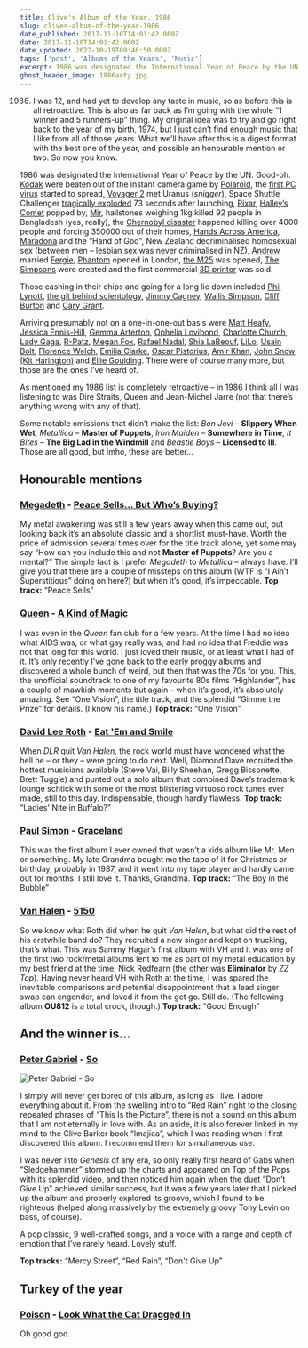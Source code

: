 ```yaml
---
title: Clive's Album of the Year, 1986
slug: clives-album-of-the-year-1986
date_published: 2017-11-10T14:01:42.000Z
date: 2017-11-10T14:01:42.000Z
date_updated: 2022-10-19T09:46:50.000Z
tags: ['post', 'Albums of the Years', 'Music']
excerpt: 1986 was designated the International Year of Peace by the UN. Good-oh.
ghost_header_image: 1986aoty.jpg
---
```


1986. I was 12, and had yet to develop any taste in music, so as before this is all retroactive. This is also as far back as I’m going with the whole “1 winner and 5 runners-up” thing. My original idea was to try and go right back to the year of my birth, 1974, but I just can’t find enough music that I like from all of those years. What we’ll have after this is a digest format with the best one of the year, and possible an honourable mention or two. So now you know.

1986 was designated the International Year of Peace by the UN. Good-oh. [Kodak](https://en.m.wikipedia.org/wiki/Kodak) were beaten out of the instant camera game by [Polaroid](https://en.m.wikipedia.org/wiki/Polaroid_Corporation), the [first PC virus](https://en.m.wikipedia.org/wiki/Brain_(computer_virus)) started to spread, [Voyager 2](https://en.m.wikipedia.org/wiki/Voyager_2) met Uranus (*snigger*), Space Shuttle Challenger [tragically exploded](https://en.m.wikipedia.org/wiki/Space_Shuttle_Challenger_disaster) 73 seconds after launching, [Pixar](https://en.m.wikipedia.org/wiki/Pixar), [Halley’s Comet](https://en.m.wikipedia.org/wiki/Halley%27s_Comet) popped by, [Mir](https://en.m.wikipedia.org/wiki/Mir), hailstones weighing 1kg killed 92 people in Bangladesh (yes, really), the [Chernobyl disaster](https://en.m.wikipedia.org/wiki/Chernobyl_disaster) happened killing over 4000 people and forcing 350000 out of their homes, [Hands Across America](https://en.m.wikipedia.org/wiki/Hands_Across_America), [Maradona](https://en.m.wikipedia.org/wiki/Diego_Maradona) and the “Hand of God”, New Zealand decriminalised homosexual sex (between men – lesbian sex was never criminalised in NZ), [Andrew](https://en.m.wikipedia.org/wiki/Prince_Andrew,_Duke_of_York) married [Fergie](https://en.m.wikipedia.org/wiki/Sarah,_Duchess_of_York), [Phantom](https://en.m.wikipedia.org/wiki/The_Phantom_of_the_Opera_(1986_musical)) opened in London, [the M25](https://en.m.wikipedia.org/wiki/M25_motorway) was opened, [The Simpsons](https://en.m.wikipedia.org/wiki/The_Simpsons) were created and the first commercial [3D printer](https://en.m.wikipedia.org/wiki/3D_printer) was sold.

Those cashing in their chips and going for a long lie down included [Phil Lynott](https://en.m.wikipedia.org/wiki/Phil_Lynott), [the git behind scientology](https://en.m.wikipedia.org/wiki/L._Ron_Hubbard), [Jimmy Cagney](https://en.m.wikipedia.org/wiki/James_Cagney), [Wallis Simpson](https://en.m.wikipedia.org/wiki/Wallis_Simpson), [Cliff Burton](https://en.m.wikipedia.org/wiki/Cliff_Burton) and [Cary Grant](https://en.m.wikipedia.org/wiki/Cary_Grant).

Arriving presumably not on a one-in-one-out basis were [Matt Heafy](https://en.m.wikipedia.org/wiki/Matt_Heafy), [Jessica Ennis-Hill](https://en.m.wikipedia.org/wiki/Jessica_Ennis-Hill), [Gemma Arterton](https://en.m.wikipedia.org/wiki/Gemma_Arterton), [Ophelia Lovibond](https://en.m.wikipedia.org/wiki/Ophelia_Lovibond), [Charlotte Church](https://en.m.wikipedia.org/wiki/Charlotte_Church), [Lady Gaga](https://en.m.wikipedia.org/wiki/Lady_Gaga), [R-Patz](https://en.m.wikipedia.org/wiki/Robert_Pattinson), [Megan Fox](https://en.m.wikipedia.org/wiki/Megan_Fox), [Rafael Nadal](https://en.m.wikipedia.org/wiki/Rafael_Nadal), [Shia LaBeouf](https://en.m.wikipedia.org/wiki/Shia_LaBeouf), [LiLo](https://en.m.wikipedia.org/wiki/Lindsay_Lohan), [Usain Bolt](https://en.m.wikipedia.org/wiki/Usain_Bolt), [Florence Welch](https://en.m.wikipedia.org/wiki/Florence_Welch), [Emilia Clarke](https://en.m.wikipedia.org/wiki/Emilia_Clarke), [Oscar Pistorius](https://en.m.wikipedia.org/wiki/Oscar_Pistorius), [Amir Khan](https://en.m.wikipedia.org/wiki/Amir_Khan_(boxer)), [John Snow (Kit Harington)](https://en.m.wikipedia.org/wiki/Kit_Harington) and [Ellie Goulding](https://en.m.wikipedia.org/wiki/Ellie_Goulding). There were of course many more, but those are the ones I’ve heard of.

As mentioned my 1986 list is completely retroactive – in 1986 I think all I was listening to was Dire Straits, Queen and Jean-Michel Jarre (not that there’s anything wrong with any of that).

Some notable omissions that didn’t make the list: *Bon Jovi* – **Slippery When Wet**, *Metallica* – **Master of Puppets**, *Iron Maiden* – **Somewhere in Time**, *It Bites* – **The Big Lad in the Windmill** and *Beastie Boys* – **Licensed to Ill**. Those are all good, but imho, these are better...

## Honourable mentions

### [Megadeth](https://www.megadeth.com/) - [Peace Sells… But Who’s Buying?](https://www.amazon.co.uk/Peace-Sells-But-Whos-Buying/dp/B000002U9U/)

My metal awakening was still a few years away when this came out, but looking back it’s an absolute classic and a shortlist must-have. Worth the price of admission several times over for the title track alone, yet some may say “How can you include this and not **Master of Puppets**? Are you a mental?” The simple fact is I prefer *Megadeth* to *Metallica* – always have. I’ll give you that there are a couple of missteps on this album (WTF is “I Ain’t Superstitious” doing on here?) but when it’s good, it’s impeccable. **Top track:** “Peace Sells”

### [Queen](http://www.queenonline.com/) - [A Kind of Magic](https://www.amazon.co.uk/Kind-Magic-2011-Remaster/dp/B005HAPP58/)

I was even in the *Queen* fan club for a few years. At the time I had no idea what AIDS was, or what gay really was, and had no idea that Freddie was not that long for this world. I just loved their music, or at least what I had of it. It’s only recently I’ve gone back to the early proggy albums and discovered a whole bunch of weird, but then that was the 70s for you. This, the unofficial soundtrack to one of my favourite 80s films “Highlander”, has a couple of mawkish moments but again – when it’s good, it’s absolutely amazing. See “One Vision”, the title track, and the splendid “Gimme the Prize” for details. (I know his name.) **Top track:** “One Vision”

### [David Lee Roth](https://davidleeroth.com/) - [Eat 'Em and Smile](https://www.amazon.co.uk/Eat-Smile-David-Lee-Roth/dp/B004X16Q8M/)

When *DLR* quit *Van Halen*, the rock world must have wondered what the hell he – or they – were going to do next. Well, Diamond Dave recruited the hottest musicians available (Steve Vai, Billy Sheehan, Gregg Bissonette, Brett Tuggle) and punted out a solo album that combined Dave’s trademark lounge schtick with some of the most blistering virtuoso rock tunes ever made, still to this day. Indispensable, though hardly flawless. **Top track:** “Ladies' Nite in Buffalo?”

### [Paul Simon](http://www.paulsimon.com/) - [Graceland](https://www.amazon.co.uk/Graceland-Paul-Simon/dp/B0085EDJTC/)

This was the first album I ever owned that wasn’t a kids album like Mr. Men or something. My late Grandma bought me the tape of it for Christmas or birthday, probably in 1987, and it went into my tape player and hardly came out for months. I still love it. Thanks, Grandma. **Top track:** “The Boy in the Bubble”

### [Van Halen](http://www.van-halen.com/) - [5150](https://www.amazon.co.uk/5150-Van-Halen/dp/B002CNY2YS/)

So we know what Roth did when he quit *Van Halen*, but what did the rest of his erstwhile band do? They recruited a new singer and kept on trucking, that’s what. This was Sammy Hagar’s first album with VH and it was one of the first two rock/metal albums lent to me as part of my metal education by my best friend at the time, Nick Redfearn (the other was **Eliminator** by *ZZ Top*). Having never heard VH with Roth at the time, I was spared the inevitable comparisons and potential disappointment that a lead singer swap can engender, and loved it from the get go. Still do. (The following album **OU812** is a total crock, though.) **Top track:** “Good Enough”

## And the winner is…

### [Peter Gabriel](http://www.petergabriel.com/) - [So](https://www.amazon.co.uk/So-Remastered-Peter-Gabriel/dp/B00RK6SDG0/)

![Peter Gabriel - So](/public/images/2017/11/MI0003431369.jpg)

I simply will never get bored of this album, as long as I live. I adore everything about it. From the swelling intro to “Red Rain” right to the closing repeated phrases of “This Is the Picture”, there is not a sound on this album that I am not eternally in love with. As an aside, it is also forever linked in my mind to the Clive Barker book “Imajica”, which I was reading when I first discovered this album. I recommend them for simultaneous use.

I was never into *Genesis* of any era, so only really first heard of Gabs when “Sledgehammer” stormed up the charts and appeared on Top of the Pops with its splendid [video](https://www.youtube.com/watch?v=g93mz_eZ5N4), and then noticed him again when the duet “Don’t Give Up” achieved similar success, but it was a few years later that I picked up the album and properly explored its groove, which I found to be righteous (helped along massively by the extremely groovy Tony Levin on bass, of course).

A pop classic, 9 well-crafted songs, and a voice with a range and depth of emotion that I’ve rarely heard. Lovely stuff.

**Top tracks:** “Mercy Street”, “Red Rain”, “Don't Give Up”

## Turkey of the year

### [Poison](https://www.poisonofficial.com/) - [Look What the Cat Dragged In](https://www.amazon.co.uk/Look-What-Cat-Dragged-Anniversary/dp/B001ILT3SK)

Oh good god.
